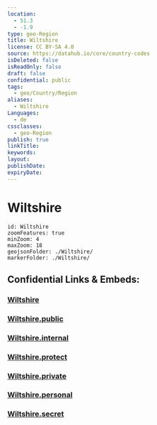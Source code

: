 ```yaml
---
location:
  - 51.3
  - -1.9
type: geo-Region
title: Wiltshire
license: CC BY-SA 4.0
source: https://datahub.io/core/country-codes
isDeleted: false
isReadOnly: false
draft: false
confidential: public
tags:
  - geo/Country/Region
aliases:
  - Wiltshire
Languages:
  - de
cssclasses:
  - geo-Region
publish: true
linkTitle:
keywords:
layout:
publishDate:
expiryDate:
---
```


# Wiltshire

```leaflet
id: Wiltshire
zoomFeatures: true 
minZoom: 4 
maxZoom: 18
geojsonFolder: ./Wiltshire/
markerFolder: ./Wiltshire/
```


## Confidential Links & Embeds: 

### [Wiltshire](/_Standards/Earth/Continent/Europe/Europe~North/UK/England/Regions~England/South_West_England/Wiltshire.md) 

### [Wiltshire.public](/_public/Earth/Continent/Europe/Europe~North/UK/England/Regions~England/South_West_England/Wiltshire.public.md) 

### [Wiltshire.internal](/_internal/Earth/Continent/Europe/Europe~North/UK/England/Regions~England/South_West_England/Wiltshire.internal.md) 

### [Wiltshire.protect](/_protect/Earth/Continent/Europe/Europe~North/UK/England/Regions~England/South_West_England/Wiltshire.protect.md) 

### [Wiltshire.private](/_private/Earth/Continent/Europe/Europe~North/UK/England/Regions~England/South_West_England/Wiltshire.private.md) 

### [Wiltshire.personal](/_personal/Earth/Continent/Europe/Europe~North/UK/England/Regions~England/South_West_England/Wiltshire.personal.md) 

### [Wiltshire.secret](/_secret/Earth/Continent/Europe/Europe~North/UK/England/Regions~England/South_West_England/Wiltshire.secret.md)

